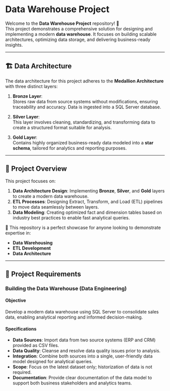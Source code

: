# Data Warehouse Project

Welcome to the **Data Warehouse Project** repository! 🚀  
This project demonstrates a comprehensive solution for designing and implementing a modern **data warehouse**. It focuses on building scalable architectures, optimizing data storage, and delivering business-ready insights.

---

## 🏗️ Data Architecture

The data architecture for this project adheres to the **Medallion Architecture** with three distinct layers:

1. **Bronze Layer**:  
   Stores raw data from source systems without modifications, ensuring traceability and accuracy. Data is ingested into a SQL Server database.

2. **Silver Layer**:  
   This layer involves cleaning, standardizing, and transforming data to create a structured format suitable for analysis.

3. **Gold Layer**:  
   Contains highly organized business-ready data modeled into a **star schema**, tailored for analytics and reporting purposes.

---

## 📖 Project Overview

This project focuses on:

1. **Data Architecture Design**: Implementing **Bronze**, **Silver**, and **Gold** layers to create a modern data warehouse.
2. **ETL Processes**: Designing Extract, Transform, and Load (ETL) pipelines to move data seamlessly between layers.
3. **Data Modeling**: Creating optimized fact and dimension tables based on industry best practices to enable fast analytical queries.

🎯 This repository is a perfect showcase for anyone looking to demonstrate expertise in:
- **Data Warehousing**
- **ETL Development**
- **Data Architecture**

---

## 🚀 Project Requirements

### Building the Data Warehouse (Data Engineering)

#### Objective
Develop a modern data warehouse using SQL Server to consolidate sales data, enabling analytical reporting and informed decision-making.

#### Specifications
- **Data Sources**: Import data from two source systems (ERP and CRM) provided as CSV files.
- **Data Quality**: Cleanse and resolve data quality issues prior to analysis.
- **Integration**: Combine both sources into a single, user-friendly data model designed for analytical queries.
- **Scope**: Focus on the latest dataset only; historization of data is not required.
- **Documentation**: Provide clear documentation of the data model to support both business stakeholders and analytics teams.
